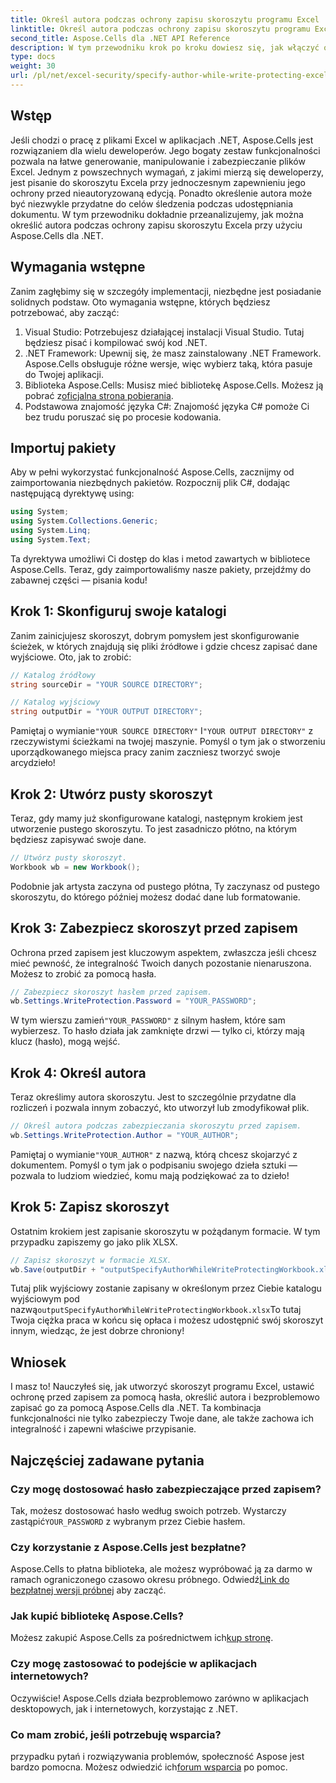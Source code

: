 ```yaml
---
title: Określ autora podczas ochrony zapisu skoroszytu programu Excel
linktitle: Określ autora podczas ochrony zapisu skoroszytu programu Excel
second_title: Aspose.Cells dla .NET API Reference
description: W tym przewodniku krok po kroku dowiesz się, jak włączyć ochronę przed zapisem w skoroszycie programu Excel, określając jednocześnie autora za pomocą Aspose.Cells for .NET.
type: docs
weight: 30
url: /pl/net/excel-security/specify-author-while-write-protecting-excel-workbook/
---
```

## Wstęp

Jeśli chodzi o pracę z plikami Excel w aplikacjach .NET, Aspose.Cells jest rozwiązaniem dla wielu deweloperów. Jego bogaty zestaw funkcjonalności pozwala na łatwe generowanie, manipulowanie i zabezpieczanie plików Excel. Jednym z powszechnych wymagań, z jakimi mierzą się deweloperzy, jest pisanie do skoroszytu Excela przy jednoczesnym zapewnieniu jego ochrony przed nieautoryzowaną edycją. Ponadto określenie autora może być niezwykle przydatne do celów śledzenia podczas udostępniania dokumentu. W tym przewodniku dokładnie przeanalizujemy, jak można określić autora podczas ochrony zapisu skoroszytu Excela przy użyciu Aspose.Cells dla .NET.

## Wymagania wstępne

Zanim zagłębimy się w szczegóły implementacji, niezbędne jest posiadanie solidnych podstaw. Oto wymagania wstępne, których będziesz potrzebować, aby zacząć:

1. Visual Studio: Potrzebujesz działającej instalacji Visual Studio. Tutaj będziesz pisać i kompilować swój kod .NET.
2. .NET Framework: Upewnij się, że masz zainstalowany .NET Framework. Aspose.Cells obsługuje różne wersje, więc wybierz taką, która pasuje do Twojej aplikacji.
3.  Biblioteka Aspose.Cells: Musisz mieć bibliotekę Aspose.Cells. Możesz ją pobrać z[oficjalna strona pobierania](https://releases.aspose.com/cells/net/).
4. Podstawowa znajomość języka C#: Znajomość języka C# pomoże Ci bez trudu poruszać się po procesie kodowania.

## Importuj pakiety

Aby w pełni wykorzystać funkcjonalność Aspose.Cells, zacznijmy od zaimportowania niezbędnych pakietów. Rozpocznij plik C#, dodając następującą dyrektywę using:

```csharp
using System;
using System.Collections.Generic;
using System.Linq;
using System.Text;
```

Ta dyrektywa umożliwi Ci dostęp do klas i metod zawartych w bibliotece Aspose.Cells. Teraz, gdy zaimportowaliśmy nasze pakiety, przejdźmy do zabawnej części — pisania kodu!

## Krok 1: Skonfiguruj swoje katalogi

Zanim zainicjujesz skoroszyt, dobrym pomysłem jest skonfigurowanie ścieżek, w których znajdują się pliki źródłowe i gdzie chcesz zapisać dane wyjściowe. Oto, jak to zrobić:

```csharp
// Katalog źródłowy
string sourceDir = "YOUR SOURCE DIRECTORY";

// Katalog wyjściowy
string outputDir = "YOUR OUTPUT DIRECTORY";
```

 Pamiętaj o wymianie`"YOUR SOURCE DIRECTORY"` I`"YOUR OUTPUT DIRECTORY"` z rzeczywistymi ścieżkami na twojej maszynie. Pomyśl o tym jak o stworzeniu uporządkowanego miejsca pracy zanim zaczniesz tworzyć swoje arcydzieło!

## Krok 2: Utwórz pusty skoroszyt

Teraz, gdy mamy już skonfigurowane katalogi, następnym krokiem jest utworzenie pustego skoroszytu. To jest zasadniczo płótno, na którym będziesz zapisywać swoje dane.

```csharp
// Utwórz pusty skoroszyt.
Workbook wb = new Workbook();
```

Podobnie jak artysta zaczyna od pustego płótna, Ty zaczynasz od pustego skoroszytu, do którego później możesz dodać dane lub formatowanie.

## Krok 3: Zabezpiecz skoroszyt przed zapisem

Ochrona przed zapisem jest kluczowym aspektem, zwłaszcza jeśli chcesz mieć pewność, że integralność Twoich danych pozostanie nienaruszona. Możesz to zrobić za pomocą hasła.

```csharp
// Zabezpiecz skoroszyt hasłem przed zapisem.
wb.Settings.WriteProtection.Password = "YOUR_PASSWORD";
```

 W tym wierszu zamień`"YOUR_PASSWORD"` z silnym hasłem, które sam wybierzesz. To hasło działa jak zamknięte drzwi — tylko ci, którzy mają klucz (hasło), mogą wejść.

## Krok 4: Określ autora

Teraz określimy autora skoroszytu. Jest to szczególnie przydatne dla rozliczeń i pozwala innym zobaczyć, kto utworzył lub zmodyfikował plik.

```csharp
// Określ autora podczas zabezpieczania skoroszytu przed zapisem.
wb.Settings.WriteProtection.Author = "YOUR_AUTHOR";
```

 Pamiętaj o wymianie`"YOUR_AUTHOR"` z nazwą, którą chcesz skojarzyć z dokumentem. Pomyśl o tym jak o podpisaniu swojego dzieła sztuki — pozwala to ludziom wiedzieć, komu mają podziękować za to dzieło!

## Krok 5: Zapisz skoroszyt

Ostatnim krokiem jest zapisanie skoroszytu w pożądanym formacie. W tym przypadku zapiszemy go jako plik XLSX. 

```csharp
// Zapisz skoroszyt w formacie XLSX.
wb.Save(outputDir + "outputSpecifyAuthorWhileWriteProtectingWorkbook.xlsx");
```

 Tutaj plik wyjściowy zostanie zapisany w określonym przez Ciebie katalogu wyjściowym pod nazwą`outputSpecifyAuthorWhileWriteProtectingWorkbook.xlsx`To tutaj Twoja ciężka praca w końcu się opłaca i możesz udostępnić swój skoroszyt innym, wiedząc, że jest dobrze chroniony!

## Wniosek

I masz to! Nauczyłeś się, jak utworzyć skoroszyt programu Excel, ustawić ochronę przed zapisem za pomocą hasła, określić autora i bezproblemowo zapisać go za pomocą Aspose.Cells dla .NET. Ta kombinacja funkcjonalności nie tylko zabezpieczy Twoje dane, ale także zachowa ich integralność i zapewni właściwe przypisanie.

## Najczęściej zadawane pytania

### Czy mogę dostosować hasło zabezpieczające przed zapisem?  
 Tak, możesz dostosować hasło według swoich potrzeb. Wystarczy zastąpić`YOUR_PASSWORD` z wybranym przez Ciebie hasłem.

### Czy korzystanie z Aspose.Cells jest bezpłatne?  
 Aspose.Cells to płatna biblioteka, ale możesz wypróbować ją za darmo w ramach ograniczonego czasowo okresu próbnego. Odwiedź[Link do bezpłatnej wersji próbnej](https://releases.aspose.com/) aby zacząć.

### Jak kupić bibliotekę Aspose.Cells?  
 Możesz zakupić Aspose.Cells za pośrednictwem ich[kup stronę](https://purchase.aspose.com/buy).

### Czy mogę zastosować to podejście w aplikacjach internetowych?  
Oczywiście! Aspose.Cells działa bezproblemowo zarówno w aplikacjach desktopowych, jak i internetowych, korzystając z .NET.

### Co mam zrobić, jeśli potrzebuję wsparcia?  
 przypadku pytań i rozwiązywania problemów, społeczność Aspose jest bardzo pomocna. Możesz odwiedzić ich[forum wsparcia](https://forum.aspose.com/c/cells/9) po pomoc.